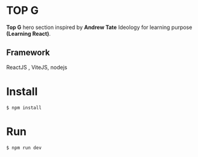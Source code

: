 # TOP G
**Top G** hero section inspired by **Andrew Tate** Ideology for learning purpose **(Learning React)**.

## Framework

ReactJS , ViteJS, nodejs

# Install

```shell
$ npm install
``` 
# Run

``` Shell
$ npm run dev
```